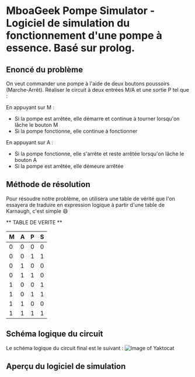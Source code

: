 # MboaGeek Pompe Simulator - Logiciel de simulation du fonctionnement d'une pompe à essence. Basé sur prolog.

## Enoncé du problème
On veut commander une pompe à l'aide de deux boutons poussoirs (Marche-Arrêt). Réaliser le circuit à deux entrées M/A et 
une sortie P tel que : 

En appuyant sur M : 
- Si la pompe est arrêtée, elle démarre et continue à tourner lorsqu'on lâche le bouton M
- Si la pompe fonctionne, elle continue à fonctionner

En appuyant sur A : 
- Si la pompe fonctionne, elle s'arrête et reste arrêtée lorsqu'on lâche le bouton A
- Si la pompe est arrêtée, elle démeure arrêtée

## Méthode de résolution
Pour résoudre notre problème, on utilisera une table de vérité que l'on essayera de traduire en expression logique à 
partir d'une table de Karnaugh, c'est simple :smile:

** TABLE DE VERITE **

M | A | P | S
---- | ---- | ---- | ----
0 | 0 | 0 | 0
0 | 0 | 1 | 1
0 | 1 | 0 | 0
0 | 1 | 1 | 0
1 | 0 | 0 | 1
1 | 0 | 1 | 1
1 | 1 | 0 | 0
1 | 1 | 1 | 1


## Schéma logique du circuit
Le schéma logique du circuit final est le suivant : 
![Image of Yaktocat](https://octodex.github.com/images/yaktocat.png)

## Aperçu du logiciel de simulation
